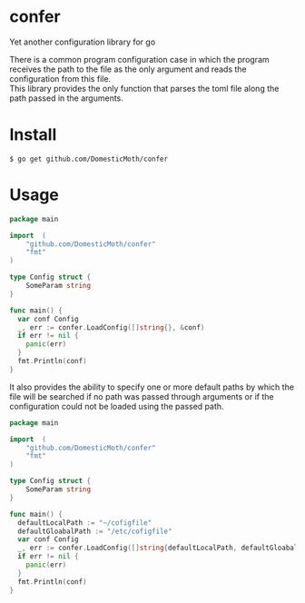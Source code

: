 # confer
Yet another configuration library for go  

There is a common program configuration case in which the program receives the path to the file as the only argument and reads the configuration from this file.  
This library provides the only function that parses the toml file along the path passed in the arguments.  

# Install
```
$ go get github.com/DomesticMoth/confer
```

# Usage
```go
package main

import  (
	"github.com/DomesticMoth/confer"
	"fmt"
)

type Config struct {
	SomeParam string
}

func main() {
  var conf Config
  _, err := confer.LoadConfig([]string{}, &conf)
  if err != nil {
    panic(err)
  }
  fmt.Println(conf)
}
```

It also provides the ability to specify one or more default paths by which the file will be searched if no path was passed through arguments or if the configuration could not be loaded using the passed path.  

```go
package main

import  (
	"github.com/DomesticMoth/confer"
	"fmt"
)

type Config struct {
	SomeParam string
}

func main() {
  defaultLocalPath := "~/cofigfile"
  defaultGloabalPath := "/etc/cofigfile"
  var conf Config
  _, err := confer.LoadConfig([]string{defaultLocalPath, defaultGloabalPath}, &conf)
  if err != nil {
    panic(err)
  }
  fmt.Println(conf)
}
```
